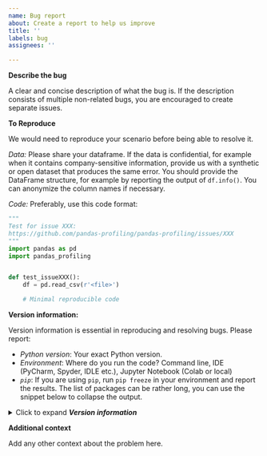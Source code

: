 ```yaml
---
name: Bug report
about: Create a report to help us improve
title: ''
labels: bug
assignees: ''

---
```


**Describe the bug**

A clear and concise description of what the bug is.
If the description consists of multiple non-related bugs, you are encouraged to create separate issues.

**To Reproduce**

We would need to reproduce your scenario before being able to resolve it. 

_Data:_
Please share your dataframe. 
If the data is confidential, for example when it contains company-sensitive information, provide us with a synthetic or open dataset that produces the same error. 
You should provide the DataFrame structure, for example by reporting the output of `df.info()`. 
You can anonymize the column names if necessary.

_Code:_ Preferably, use this code format:
```python
"""
Test for issue XXX:
https://github.com/pandas-profiling/pandas-profiling/issues/XXX
"""
import pandas as pd
import pandas_profiling


def test_issueXXX():
    df = pd.read_csv(r'<file>')

    # Minimal reproducible code
```

**Version information:**

Version information is essential in reproducing and resolving bugs. Please report:

* _Python version_: Your exact Python version.
* _Environment_: Where do you run the code? Command line, IDE (PyCharm, Spyder, IDLE etc.), Jupyter Notebook (Colab or local)
* _`pip`_: If you are using `pip`, run `pip freeze` in your environment and report the results. The list of packages can be rather long, you can use the snippet below to collapse the output.

<details><summary>Click to expand <strong><em>Version information</em></strong></summary>
<p>

```
<<< Put your version information here >>>
```

</p>
</details>


**Additional context**

Add any other context about the problem here.
